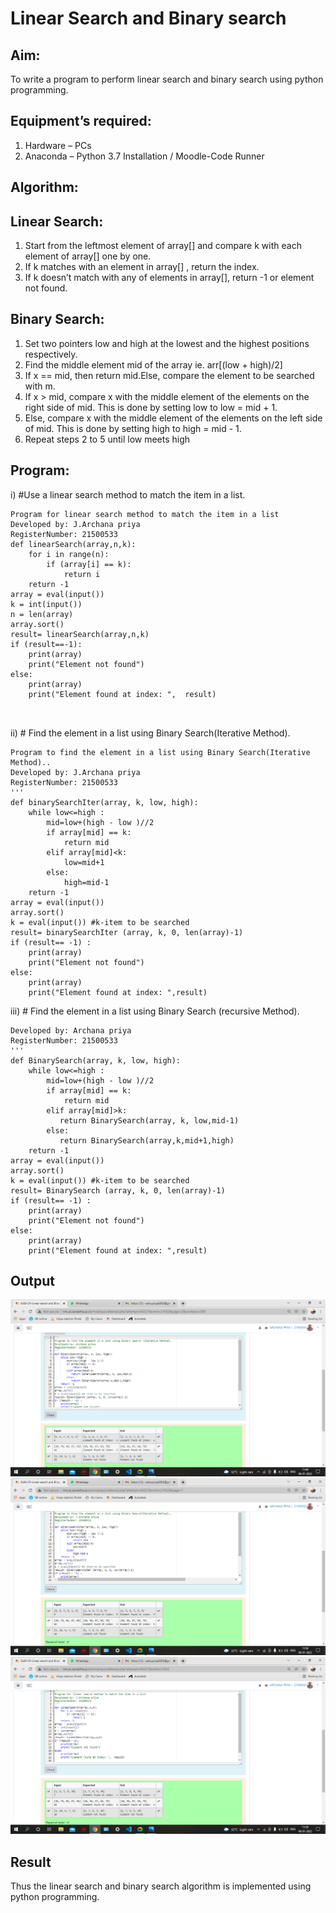 # Linear Search and Binary search
## Aim:
To write a program to perform linear search and binary search using python programming.
## Equipment’s required:
1.	Hardware – PCs
2.	Anaconda – Python 3.7 Installation / Moodle-Code Runner
## Algorithm:
## Linear Search:
1.	Start from the leftmost element of array[] and compare k with each element of array[] one by one.
2.	If k matches with an element in array[] , return the index.
3.	If k doesn’t match with any of elements in array[], return -1 or element not found.
## Binary Search:
1.	Set two pointers low and high at the lowest and the highest positions respectively.
2.	Find the middle element mid of the array ie. arr[(low + high)/2]
3.	If x == mid, then return mid.Else, compare the element to be searched with m.
4.	If x > mid, compare x with the middle element of the elements on the right side of mid. This is done by setting low to low = mid + 1.
5.	Else, compare x with the middle element of the elements on the left side of mid. This is done by setting high to high = mid - 1.
6.	Repeat steps 2 to 5 until low meets high
## Program:
i)	#Use a linear search method to match the item in a list.
```
Program for linear search method to match the item in a list
Developed by: J.Archana priya
RegisterNumber: 21500533
def linearSearch(array,n,k):
    for i in range(n):
        if (array[i] == k):
            return i
    return -1
array = eval(input())
k = int(input())
n = len(array)
array.sort()
result= linearSearch(array,n,k)
if (result==-1):
    print(array)
    print("Element not found")
else:
    print(array)
    print("Element found at index: ",  result)
    


```
ii)	# Find the element in a list using Binary Search(Iterative Method).
```
Program to find the element in a list using Binary Search(Iterative Method)..
Developed by: J.Archana priya
RegisterNumber: 21500533
'''
def binarySearchIter(array, k, low, high):
    while low<=high :
        mid=low+(high - low )//2
        if array[mid] == k:
            return mid
        elif array[mid]<k:
            low=mid+1
        else:
            high=mid-1
    return -1
array = eval(input())
array.sort()
k = eval(input()) #k-item to be searched
result= binarySearchIter (array, k, 0, len(array)-1)
if (result== -1) :
    print(array)
    print("Element not found")
else:
    print(array)
    print("Element found at index: ",result)
```
iii)	# Find the element in a list using Binary Search (recursive Method).
```
Developed by: Archana priya
RegisterNumber: 21500533
'''
def BinarySearch(array, k, low, high):
    while low<=high :
        mid=low+(high - low )//2
        if array[mid] == k:
            return mid
        elif array[mid]>k:
           return BinarySearch(array, k, low,mid-1)
        else:
           return BinarySearch(array,k,mid+1,high)
    return -1
array = eval(input())
array.sort()
k = eval(input()) #k-item to be searched
result= BinarySearch (array, k, 0, len(array)-1)
if (result== -1) :
    print(array)
    print("Element not found")
else:
    print(array)
    print("Element found at index: ",result)   

```
## Output
![search1](./search1.png)
![search2](./search2.png)
![search3](./search3.png)






## Result
Thus the linear search and binary search algorithm is implemented using python programming.